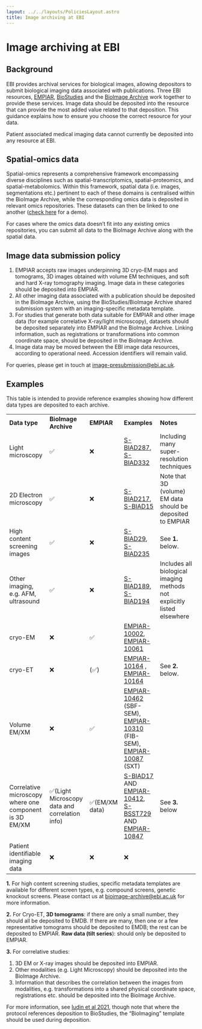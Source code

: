 ```yaml
---
layout: ../../layouts/PoliciesLayout.astro
title: Image archiving at EBI
---
```

# Image archiving at EBI

## Background

EBI provides archival services for biological images, allowing depositors to submit biological imaging data associated with publications. Three EBI resources, [EMPIAR](https://www.ebi.ac.uk/empiar/), [BioStudies](https://www.ebi.ac.uk/biostudies/) and the [BioImage Archive](https://www.ebi.ac.uk/bioimage-archive/) work together to provide these services. Image data should be deposited into the resource that can provide the most added value related to that deposition. This guidance explains how to ensure you choose the correct resource for your data.

Patient associated medical imaging data cannot currently be deposited into any resource at EBI.

## Spatial-omics data

Spatial-omics represents a comprehensive framework encompassing diverse disciplines such as spatial-transcriptomics, spatial-proteomics, and spatial-metabolomics. Within this framework, spatial data (i.e. images, segmentations etc.) pertinent to each of these domains is centralised within the BioImage Archive, while the corresponding omics data is deposited in relevant omics repositories. These datasets can then be linked to one another ([check here](/bioimage-archive/linking-archives) for a demo).

For cases where the omics data doesn’t fit into any existing omics repositories, you can submit all data to the BioImage Archive along with the spatial data.

## Image data submission policy



1. EMPIAR accepts raw images underpinning 3D cryo-EM maps and tomograms, 3D images obtained with volume EM techniques, and soft and hard X-ray tomography imaging. Image data in these categories should be deposited into EMPIAR. 
2. All other imaging data associated with a publication should be deposited in the BioImage Archive, using the BioStudies/BioImage Archive shared submission system with an imaging-specific metadata template.
3. For studies that generate both data suitable for EMPIAR and other image data (for example correlative X-ray/light microscopy), datasets should be deposited separately into EMPIAR and the BioImage Archive. Linking information, such as registrations or transformations into common coordinate space, should be deposited in the BioImage Archive.
4. Image data may be moved between the EBI image data resources, according to operational need. Accession identifiers will remain valid.

For queries, please get in touch at [image-presubmission@ebi.ac.uk](mailto:image-presubmission@ebi.ac.uk).


## Examples

This table is intended to provide reference examples showing how different data types are deposited to each archive.


<table>
  <tr>
   <td><strong>Data type</strong>
   </td>
   <td><strong>BioImage Archive</strong>
   </td>
   <td><strong>EMPIAR</strong>
   </td>
   <td><strong>Examples</strong>
   </td>
   <td><strong>Notes</strong>
   </td>
  </tr>
  <tr>
   <td>Light microscopy
   </td>
   <td>✅
   </td>
   <td>❌
   </td>
   <td><a href="https://www.ebi.ac.uk/biostudies/BioImages/studies/S-BIAD287">S-BIAD287</a>,
   <a href="https://www.ebi.ac.uk/biostudies/BioImages/studies/S-BIAD332">S-BIAD332</a>
   </td>
   <td>Including many super-resolution techniques
   </td>
  </tr>
  <tr>
   <td>2D Electron microscopy
   </td>
   <td>✅
   </td>
   <td>❌
   </td>
   <td><a href="https://www.ebi.ac.uk/biostudies/BioImages/studies/S-BIAD217">S-BIAD217</a>, <a href="https://www.ebi.ac.uk/biostudies/BioImages/studies/S-BIAD15">S-BIAD15</a>
   </td>
   <td>Note that 3D (volume) EM data should be deposited to EMPIAR
   </td>
  </tr>
  <tr>
   <td>High content screening images
   </td>
   <td>✅
   </td>
   <td>❌
   </td>
   <td><a href="https://www.ebi.ac.uk/biostudies/BioImages/studies/S-BIAD29">S-BIAD29</a>,
   <a href="https://www.ebi.ac.uk/biostudies/BioImages/studies/S-BIAD235">S-BIAD235</a>
   </td>
   <td>See <strong>1.</strong> below.
   </td>
  </tr>
  <tr>
   <td>Other imaging, e.g. AFM, ultrasound
   </td>
   <td>✅
   </td>
   <td>❌
   </td>
   <td><a href="https://www.ebi.ac.uk/biostudies/BioImages/studies/S-BIAD189">S-BIAD189</a>,
   <a href="https://www.ebi.ac.uk/biostudies/BioImages/studies/S-BIAD194">S-BIAD194</a>
   </td>
   <td>Includes all biological imaging methods not explicitly listed elsewhere
   </td>
  </tr>
  <tr>
   <td>cryo-EM
   </td>
   <td>❌
   </td>
   <td>✅
   </td>
   <td><a href="https://www.ebi.ac.uk/empiar/EMPIAR-10002">EMPIAR-10002</a>, <a href="https://www.ebi.ac.uk/empiar/EMPIAR-10061">EMPIAR-10061</a>
   </td>
   <td>
   </td>
  </tr>
  <tr>
   <td>cryo-ET
   </td>
   <td>❌
   </td>
   <td>(✅)
   </td>
   <td><a href="https://www.ebi.ac.uk/empiar/EMPIAR-10164">EMPIAR-10164</a> , <a href="https://www.ebi.ac.uk/empiar/EMPIAR-10453">EMPIAR-10164</a>
   </td>
   <td>See <strong>2.</strong> below.
   </td>
  </tr>
  <tr>
   <td>Volume EM/XM
   </td>
   <td>❌
   </td>
   <td>✅
   </td>
   <td><a href="https://www.ebi.ac.uk/empiar/EMPIAR-10462">EMPIAR-10462</a> (SBF-SEM), <a href="https://www.ebi.ac.uk/empiar/EMPIAR-10310">EMPIAR-10310</a> (FIB-SEM), <a href="https://www.ebi.ac.uk/empiar/EMPIAR-10087">EMPIAR-10087</a> (SXT)
   </td>
   <td>
   </td>
  </tr>
  <tr>
   <td>Correlative microscopy where one component is 3D EM/XM
   </td>
   <td>✅(Light Microscopy data and correlation info)
   </td>
   <td>✅(EM/XM data)
   </td>
   <td><a href="https://www.ebi.ac.uk/biostudies/BioImages/studies/S-BIAD17">S-BIAD17</a> AND <a href="https://www.ebi.ac.uk/empiar/EMPIAR-10412/">EMPIAR-10412</a>,
   <a href="https://www.ebi.ac.uk/biostudies/BioImages/studies/S-BSST729">S-BSST729</a> AND <a href="https://www.ebi.ac.uk/empiar/EMPIAR-10847/">EMPIAR-10847</a>
   </td>
   <td>See <strong>3.</strong> below
   </td>
  </tr>
  <tr>
   <td>Patient identifiable imaging data
   </td>
   <td>❌
   </td>
   <td>❌
   </td>
   <td>❌
   </td>
   <td>
   </td>
  </tr>
</table>


**1.** For high content screening studies, specific metadata templates are available for different screen types, e.g. compound screens, genetic knockout screens. Please contact us at [bioimage-archive@ebi.ac.uk](mailto:bioimage-archive@ebi.ac.uk) for more information.

**2.** For Cryo-ET, **3D tomograms**: if there are only a small number, they should all be deposited to EMDB. If there are many, then one or a few representative tomograms should be deposited to EMDB; the rest can be deposited to EMPIAR. **Raw data (tilt series**): should only be deposited to EMPIAR.

**3.** For correlative studies:

1. 3D EM or X-ray images should be deposited into EMPIAR.
2. Other modalities (e.g. Light Microscopy) should be deposited into the BioImage Archive.
3. Information that describes the correlation between the images from modalities, e.g. transformations into a shared physical coordinate space, registrations etc. should be deposited into the BioImage Archive.

For more information, see [Iudin et al 2021](https://pubmed.ncbi.nlm.nih.gov/33490973/), though note that where the protocol references deposition to BioStudies, the “BioImaging” template should be used during deposition.
